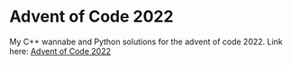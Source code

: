 # Advent of Code 2022
My C++ wannabe and Python solutions for the advent of code 2022. 
Link here: [Advent of Code 2022](https://adventofcode.com/2022/)
